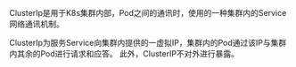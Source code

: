 ClusterIp是用于K8s集群内部，Pod之间的通讯时，使用的一种集群内的Service网络通讯机制。

ClusterIp为服务Service向集群内提供的一虚拟IP，集群内的Pod通过该IP与集群内其余的Pod进行请求和应答。
此外，ClusterIP不对外进行暴露。
